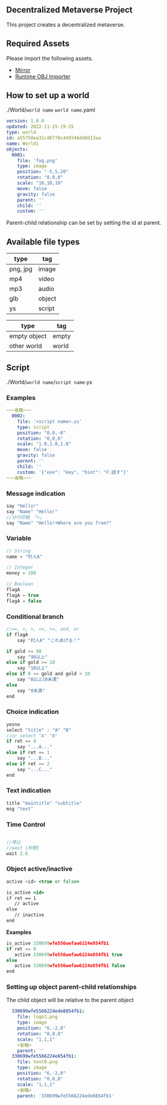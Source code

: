 ## Decentralized Metaverse Project
This project creates a decentralized metaverse.

## Required Assets
Please import the following assets.
- [Mirror](https://assetstore.unity.com/packages/tools/network/mirror-129321)
- [Runtime OBJ Importer](https://assetstore.unity.com/packages/tools/modeling/runtime-obj-importer-49547)

## How to set up a world
./World/`world name`
`world name`.yaml
```yaml
version: 1.0.0
updated: 2022-11-25-19-15
type: world
id: a55758ea31cd6770c449346dd8d13aa
name: World1
objects:  
  0001:
    file: 'fog.png'
    type: image
    position: "-5,5,20"
    rotation: "0,0,0"
    scale: "10,10,10"
    move: false
    gravity: false
    parent: ''
    child: ''
    custom: ''  
```
Parent-child relationship can be set by setting the id at parent.

## Available file types
| type | tag |
| --- | --- |
| png, jpg | image |
| mp4 | video |
| mp3 | audio |
| glb | object |
| ys | script |

| type | tag |
| --- | --- |
| empty object | empty |
| other world | world |

## Script
./World/`world name`/`script name`.ys

### Examples
```yaml
~~~省略~~~
  0002:
    file: '<script name>.ys'
    type: script
    position: "0,0,-0"
    rotation: "0,0,0"
    scale: "1.0,1.0,1.0"
    move: false
    gravity: false
    parent: ''
    child: ''
    custom: '{"exe": "key", "hint": "F:話す"}'
~~~省略~~~
```

### Message indication

```jsx
say "Hello!"
say "Name" "Hello!"
//分行符號 「+」
say "Name" "Hello!+Where are you from?"
```

### Variable

```jsx
// String
name = "村人A"

// Integer
money = 100

// Boolean
flagA
flagA = true
flagA = false
```

### Conditional branch

```jsx
//==, <, >, <=, >=, and, or
if flagA
    say "村人A" "これあげる！"

if gold >= 90
    say "90以上"
else if gold >= 10
    say "10以上"
else if 0 <= gold and gold < 10
    say "0以上10未満"
else
    say "0未満"
end

```

### Choice indication

```jsx
yesno
select "title" : "A" "B"
//or select "A" "B"
if ret == 0
    say "...A..."
else if ret == 1
    say "...B..."
else if ret == 2
    say "...C..."
end
```

### Text indication
```jsx
title "maintitle" "subtitle"
msg "text"
```

### Time Control

```jsx

//停止
//wait {秒数}
wait 2.6
```

### Object active/inactive
```jsx
active <id> <true or false>

is_active <id>
if ret == 1
   // active
else
   // inactive
end
```
**Examples**
```jsx
is_active 330699wfe556wefaw6224e854fb1
if ret == 0
   active 330699wfe556wefaw6224e854fb1 true
else
   active 330699wfe556wefaw6224e854fb1 false
end
```

### Setting up object parent-child relationships
The child object will be relative to the parent object
```yaml
  330699wfe5566224ede8854fb1:
    file: logo3.png
    type: image
    position: "6,-2,0"
    rotation: "0,0,0"
    scale: "1,1,1"
    <省略>
    parent: ''
  330699wfe5566224e854fb1:
    file: text0.png
    type: image
    position: "6,-2,0"
    rotation: "0,0,0"
    scale: "1,1,1"
    <省略>
    parent: '330699wfe5566224ede8854fb1'
```
